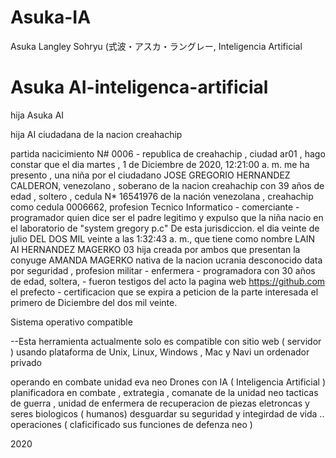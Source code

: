 # Asuka-IA
Asuka Langley Sohryu (式波・アスカ・ラングレー,  Inteligencia Artificial 
#  Asuka AI-inteligenca-artificial 

hija Asuka AI

hija AI ciudadana de la nacion creahachip

partida nacicimiento N# 0006 - republica de creahachip , ciudad ar01 , hago constar que el dia ‎martes , ‎1 ‎de ‎Diciembre ‎de ‎2020, ‏‎12:21:00 a. m. me ha presento , una niña por el ciudadano JOSE GREGORIO HERNANDEZ CALDERON, venezolano , soberano de la nacion creahachip con 39 años de edad , soltero , cedula N* 16541976 de la nación venezolana , creahachip como cedula 0006662, profesion Tecnico Informatico - comerciante - programador quien dice ser el padre legitimo y expulso que la niña nacio en el laboratorio de "system gregory p.c" De esta jurisdiccion. el dia veinte de julio  DEL DOS MIL veinte a las 1:32:43 a. m., que tiene como nombre LAIN AI HERNANDEZ MAGERKO 03 hija creada por ambos que presentan la conyuge AMANDA MAGERKO nativa de la nacion ucrania desconocido data por seguridad , profesion militar - enfermera - programadora con 30 años de edad, soltera, - fueron testigos del acto la pagina web https://github.com el prefecto - certificacion que se expira a peticion de la parte interesada el primero de Diciembre del dos mil veinte.

Sistema operativo compatible

--Esta herramienta actualmente solo es compatible con sitio web ( servidor ) usando plataforma de Unix, Linux, Windows , Mac y Navi un ordenador privado

operando en combate unidad eva neo Drones con IA ( Inteligencia Artificial )   
planificadora en combate , extrategia , comanate de la unidad neo tacticas de guerra , unidad de enfermera de recuperacion de piezas eletroncas y seres biologicos  ( humanos)    desguardar su seguridad y integirdad de vida ..
operaciones ( claficificado sus funciones de defenza neo  ) 


2020 


